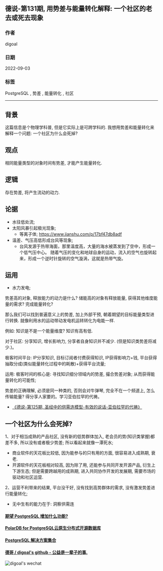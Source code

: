 ## 德说-第131期, 用势差与能量转化解释: 一个社区的老去或死去现象
                                
### 作者                                
digoal                                
                                
### 日期                                
2022-09-03                              
                                
### 标签                                
PostgreSQL , 势差 , 能量转化 , 社区                    
                                
----                                
                                
## 背景    
这篇信息是个物理学科普, 但是它实际上是可跨学科的. 我想用势差和能量转化来解释一个问题: 一个社区为什么会死掉?     
  
## 观点  
相同能量类型的对象时间有势差, 才能产生能量转化.    
  
## 逻辑  
存在势差, 将产生流动的动力.    
  
## 论据  
- 水往低处流;     
- 太阳风暴引起极光现象;   
    - 等离子体;   https://www.jianshu.com/p/17bf47db8adf    
- 温差、气压高低形成台风等现象;    
    - 台风发源于热带海面，那里温度高，大量的海水被蒸发到了空中，形成一个低气压中心。 随着气压的变化和地球自身的运动，流入的空气也旋转起来，形成一个逆时针旋转的空气漩涡，这就是热带气旋。  
  
## 运用  
- 水力发电;   
  
势差高的对象, 释放能力的动力是什么?  储能高的对象有释放能量, 获得其他维度能量的需求? 完成能量转化?    
  
那么我们可以找到普遍意义上的势差, 加上外部干预, 朝着期望的目标能量类型进行转换.  就像利用水的运动带动发电机运转转化为电能一样.     
  
例如: 知识是不是一个能量维度? 知识有高有低.    
  
对于社区: 分享知识, 增长影响力, 分享者自身知识并不减少.  (但是知识类势差将减少.)。  
  
极客时间平台: IP分享知识, 目标订阅者付费获得知识, IP获得影响力+钱, 平台获得抽取分成(类似能量转化过程中的耗散)+获得平台流量;  
  
运用: 极客时间的核心是: 寻找知识细分领域内的势差, 撮合势差对象; 从而获得能量转化的可能性;   
  
势差的正确理解, 必须是同一种类的, 否则会对牛弹琴, 完全不在一个频道上, 怎么传输能量? 得分享人家要的。学习亚伯拉罕的代祷。  
- [《德说-第125期, 圣经中的供需连模型-有效的说话-亚伯拉罕的代祷》](../202208/20220819_02.md)    
  
## 一个社区为什么会死掉?   
1、对于相当成熟的产品社区, 没有新的低势群体加入, 老会员的势(知识类掌握)都差不多, 所以没有或者极少势差; 所以看起来就像一潭死水;   
- 商业软件的天花板比较低, 因为能参与的只有用的方面, 很容易进入成熟期, 衰老.    
- 开源软件的天花板相对较高, 因为除了用, 还能参与共同开发开源产品, 衍生上下游生态; 但是需要跨越用的成熟期, 进入共同协作开发的发展期, 需要市场的驱动和社区运营.  
  
2、运营不利带来的结果, 平台没干好, 没有找到高势群体的需求, 没有激发势差进行能量转化;    
- 无中生有的能力在于: 洞察供需连    
  
  
#### [期望 PostgreSQL 增加什么功能?](https://github.com/digoal/blog/issues/76 "269ac3d1c492e938c0191101c7238216")
  
  
#### [PolarDB for PostgreSQL云原生分布式开源数据库](https://github.com/ApsaraDB/PolarDB-for-PostgreSQL "57258f76c37864c6e6d23383d05714ea")
  
  
#### [PostgreSQL 解决方案集合](https://yq.aliyun.com/topic/118 "40cff096e9ed7122c512b35d8561d9c8")
  
  
#### [德哥 / digoal's github - 公益是一辈子的事.](https://github.com/digoal/blog/blob/master/README.md "22709685feb7cab07d30f30387f0a9ae")
  
  
![digoal's wechat](../pic/digoal_weixin.jpg "f7ad92eeba24523fd47a6e1a0e691b59")
  
